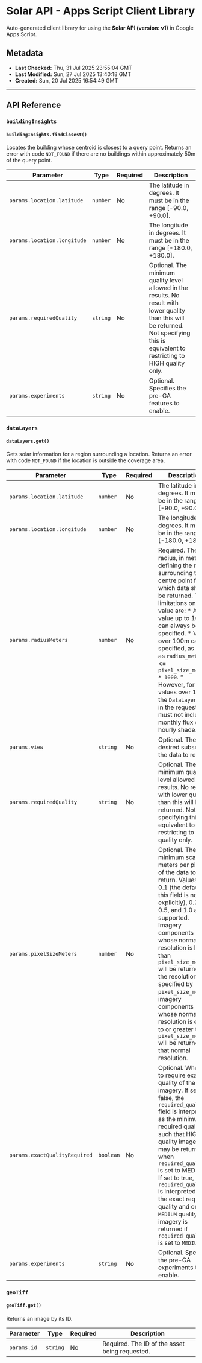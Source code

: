 # Solar API - Apps Script Client Library

Auto-generated client library for using the **Solar API (version: v1)** in Google Apps Script.

## Metadata

- **Last Checked:** Thu, 31 Jul 2025 23:55:04 GMT
- **Last Modified:** Sun, 27 Jul 2025 13:40:18 GMT
- **Created:** Sun, 20 Jul 2025 16:54:49 GMT



---

## API Reference

### `buildingInsights`

#### `buildingInsights.findClosest()`

Locates the building whose centroid is closest to a query point. Returns an error with code `NOT_FOUND` if there are no buildings within approximately 50m of the query point.

| Parameter | Type | Required | Description |
|---|---|---|---|
| `params.location.latitude` | `number` | No | The latitude in degrees. It must be in the range [-90.0, +90.0]. |
| `params.location.longitude` | `number` | No | The longitude in degrees. It must be in the range [-180.0, +180.0]. |
| `params.requiredQuality` | `string` | No | Optional. The minimum quality level allowed in the results. No result with lower quality than this will be returned. Not specifying this is equivalent to restricting to HIGH quality only. |
| `params.experiments` | `string` | No | Optional. Specifies the pre-GA features to enable. |

### `dataLayers`

#### `dataLayers.get()`

Gets solar information for a region surrounding a location. Returns an error with code `NOT_FOUND` if the location is outside the coverage area.

| Parameter | Type | Required | Description |
|---|---|---|---|
| `params.location.latitude` | `number` | No | The latitude in degrees. It must be in the range [-90.0, +90.0]. |
| `params.location.longitude` | `number` | No | The longitude in degrees. It must be in the range [-180.0, +180.0]. |
| `params.radiusMeters` | `number` | No | Required. The radius, in meters, defining the region surrounding that centre point for which data should be returned. The limitations on this value are: * Any value up to 100m can always be specified. * Values over 100m can be specified, as long as `radius_meters` <= `pixel_size_meters * 1000`. * However, for values over 175m, the `DataLayerView` in the request must not include monthly flux or hourly shade. |
| `params.view` | `string` | No | Optional. The desired subset of the data to return. |
| `params.requiredQuality` | `string` | No | Optional. The minimum quality level allowed in the results. No result with lower quality than this will be returned. Not specifying this is equivalent to restricting to HIGH quality only. |
| `params.pixelSizeMeters` | `number` | No | Optional. The minimum scale, in meters per pixel, of the data to return. Values of 0.1 (the default, if this field is not set explicitly), 0.25, 0.5, and 1.0 are supported. Imagery components whose normal resolution is less than `pixel_size_meters` will be returned at the resolution specified by `pixel_size_meters`; imagery components whose normal resolution is equal to or greater than `pixel_size_meters` will be returned at that normal resolution. |
| `params.exactQualityRequired` | `boolean` | No | Optional. Whether to require exact quality of the imagery. If set to false, the `required_quality` field is interpreted as the minimum required quality, such that HIGH quality imagery may be returned when `required_quality` is set to MEDIUM. If set to true, `required_quality` is interpreted as the exact required quality and only `MEDIUM` quality imagery is returned if `required_quality` is set to `MEDIUM`. |
| `params.experiments` | `string` | No | Optional. Specifies the pre-GA experiments to enable. |

### `geoTiff`

#### `geoTiff.get()`

Returns an image by its ID.

| Parameter | Type | Required | Description |
|---|---|---|---|
| `params.id` | `string` | No | Required. The ID of the asset being requested. |